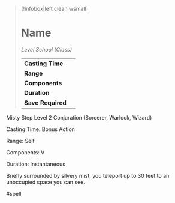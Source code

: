 > [!infobox|left clean wsmall]
> # Name
> *Level School (Class)*
> 
> | | |
> | - | - |
> | **Casting Time** | |
> | **Range** | |
> | **Components** | |
> | **Duration** | |
> | **Save Required** | |

Misty Step
Level 2 Conjuration (Sorcerer, Warlock, Wizard)

Casting Time: Bonus Action

Range: Self

Components: V

Duration: Instantaneous

Briefly surrounded by silvery mist, you teleport up to 30 feet to an unoccupied space you can see.

#spell
